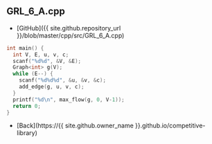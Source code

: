 ## GRL_6_A.cpp

- [GitHub]({{ site.github.repository_url }}/blob/master/cpp/src/GRL_6_A.cpp)

```cpp
int main() {
  int V, E, u, v, c;
  scanf("%d%d", &V, &E);
  Graph<int> g(V);
  while (E--) {
    scanf("%d%d%d", &u, &v, &c);
    add_edge(g, u, v, c);
  }
  printf("%d\n", max_flow(g, 0, V-1));
  return 0;
}
```

- [Back](https://{{ site.github.owner_name }}.github.io/competitive-library)
